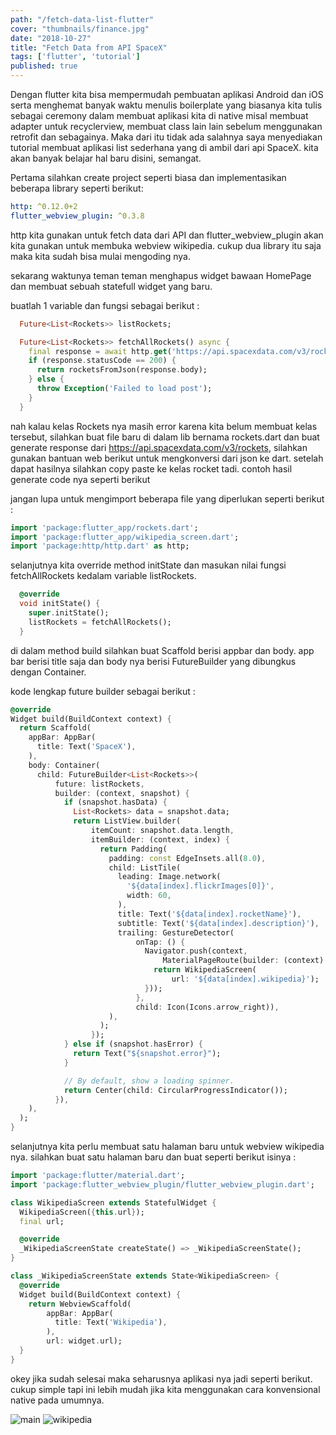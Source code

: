 ```yaml
---
path: "/fetch-data-list-flutter"
cover: "thumbnails/finance.jpg"
date: "2018-10-27"
title: "Fetch Data from API SpaceX"
tags: ['flutter', 'tutorial']
published: true
---
```


Dengan flutter kita bisa mempermudah pembuatan aplikasi Android dan iOS serta menghemat banyak waktu menulis boilerplate yang biasanya kita tulis sebagai ceremony dalam membuat aplikasi kita di native misal membuat adapter untuk recyclerview, membuat class lain lain sebelum menggunakan retrofit dan sebagainya. Maka dari itu tidak ada salahnya saya menyediakan tutorial membuat aplikasi list sederhana yang di ambil dari api SpaceX. kita akan banyak belajar hal baru disini, semangat. 

Pertama silahkan create project seperti biasa dan implementasikan beberapa library seperti berikut:

```yaml
http: ^0.12.0+2
flutter_webview_plugin: ^0.3.8
```
http kita gunakan untuk fetch data dari API dan flutter_webview_plugin akan kita gunakan untuk membuka webview wikipedia. cukup dua library itu saja maka kita sudah bisa mulai mengoding nya. 

sekarang waktunya teman teman menghapus widget bawaan HomePage dan membuat sebuah statefull widget yang baru. 

buatlah 1 variable dan fungsi sebagai berikut : 

```dart
  Future<List<Rockets>> listRockets;

  Future<List<Rockets>> fetchAllRockets() async {
    final response = await http.get('https://api.spacexdata.com/v3/rockets');
    if (response.statusCode == 200) {
      return rocketsFromJson(response.body);
    } else {
      throw Exception('Failed to load post');
    }
  }
```

nah kalau kelas Rockets nya masih error karena kita belum membuat kelas tersebut, silahkan buat file baru di dalam lib bernama rockets.dart dan buat generate response dari https://api.spacexdata.com/v3/rockets, silahkan gunakan bantuan web berikut untuk mengkonversi dari json ke dart. setelah dapat hasilnya silahkan copy paste ke kelas rocket tadi. contoh hasil generate code nya seperti berikut

jangan lupa untuk mengimport beberapa file yang diperlukan seperti berikut :
```dart
import 'package:flutter_app/rockets.dart';
import 'package:flutter_app/wikipedia_screen.dart';
import 'package:http/http.dart' as http;
```

selanjutnya kita override method initState dan masukan nilai fungsi fetchAllRockets kedalam variable listRockets.

```dart
  @override
  void initState() {
    super.initState();
    listRockets = fetchAllRockets();
  }
```


  di dalam method build silahkan buat Scaffold berisi appbar dan body. app bar berisi title saja dan body nya berisi FutureBuilder yang dibungkus dengan Container. 

  kode lengkap future builder sebagai berikut : 

  ```dart
  @override
  Widget build(BuildContext context) {
    return Scaffold(
      appBar: AppBar(
        title: Text('SpaceX'),
      ),
      body: Container(
        child: FutureBuilder<List<Rockets>>(
            future: listRockets,
            builder: (context, snapshot) {
              if (snapshot.hasData) {
                List<Rockets> data = snapshot.data;
                return ListView.builder(
                    itemCount: snapshot.data.length,
                    itemBuilder: (context, index) {
                      return Padding(
                        padding: const EdgeInsets.all(8.0),
                        child: ListTile(
                          leading: Image.network(
                            '${data[index].flickrImages[0]}',
                            width: 60,
                          ),
                          title: Text('${data[index].rocketName}'),
                          subtitle: Text('${data[index].description}'),
                          trailing: GestureDetector(
                              onTap: () {
                                Navigator.push(context,
                                    MaterialPageRoute(builder: (context) {
                                  return WikipediaScreen(
                                      url: '${data[index].wikipedia}');
                                }));
                              },
                              child: Icon(Icons.arrow_right)),
                        ),
                      );
                    });
              } else if (snapshot.hasError) {
                return Text("${snapshot.error}");
              }

              // By default, show a loading spinner.
              return Center(child: CircularProgressIndicator());
            }),
      ),
    );
  }
  ```

selanjutnya kita perlu membuat satu halaman baru untuk webview wikipedia nya. silahkan buat satu halaman baru dan buat seperti berikut isinya :

```dart
import 'package:flutter/material.dart';
import 'package:flutter_webview_plugin/flutter_webview_plugin.dart';

class WikipediaScreen extends StatefulWidget {
  WikipediaScreen({this.url});
  final url;

  @override
  _WikipediaScreenState createState() => _WikipediaScreenState();
}

class _WikipediaScreenState extends State<WikipediaScreen> {
  @override
  Widget build(BuildContext context) {
    return WebviewScaffold(
        appBar: AppBar(
          title: Text('Wikipedia'),
        ),
        url: widget.url);
  }
}
 ```

 okey jika sudah selesai maka seharusnya aplikasi nya jadi seperti berikut. cukup simple tapi ini lebih mudah jika kita menggunakan cara konvensional native pada umumnya. 

![main](main.png)
![wikipedia](wikipedia.png)